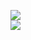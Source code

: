 [![](https://img.shields.io/badge/Made%20With-Github%20Spray-lightgrey.svg?style=for-the-badge&logo=github)](https://github.com/Annihil/github-spray#18810)  
[![](https://i.imgur.com/2DrTn0Z.gif)](https://github.com/Annihil/github-spray)